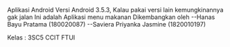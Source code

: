 Aplikasi Android
Versi Android 3.5.3, Kalau pakai versi lain kemungkinannya gak jalan
Ini adalah Aplikasi menu makanan
Dikembangkan oleh 
--Hanas Bayu Pratama (180020087)
--Saviera Priyanka Jasmine (1820010197)

Kelas : 3SC5 CCIT FTUI
